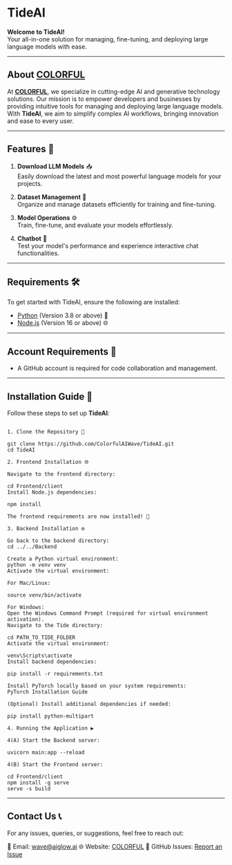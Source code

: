 # TideAI

**Welcome to TideAI!**  
Your all-in-one solution for managing, fine-tuning, and deploying large language models with ease.

---

## About [COLORFUL](https://colorful-inc.jp/)

At **[COLORFUL](https://colorful-inc.jp/)**, we specialize in cutting-edge AI and generative technology solutions. Our mission is to empower developers and businesses by providing intuitive tools for managing and deploying large language models. With **TideAI**, we aim to simplify complex AI workflows, bringing innovation and ease to every user.

---

## Features 🚀

1. **Download LLM Models** 📥  
   Easily download the latest and most powerful language models for your projects.

2. **Dataset Management** 📂  
   Organize and manage datasets efficiently for training and fine-tuning.

3. **Model Operations** ⚙️  
   Train, fine-tune, and evaluate your models effortlessly.

4. **Chatbot** 💬  
   Test your model's performance and experience interactive chat functionalities.

---

## Requirements 🛠️

To get started with TideAI, ensure the following are installed:

- [Python](https://www.python.org/) (Version 3.8 or above) 🐍
- [Node.js](https://nodejs.org/en) (Version 16 or above) 🌐

---

## Account Requirements 🔐

- A GitHub account is required for code collaboration and management.

---

## Installation Guide 📖

Follow these steps to set up **TideAI**:

```

1. Clone the Repository 📂

git clone https://github.com/ColorfulAIWave/TideAI.git
cd TideAI

2. Frontend Installation 🌐

Navigate to the frontend directory:

cd Frontend/client
Install Node.js dependencies:

npm install

The frontend requirements are now installed! 🎉

3. Backend Installation ⚙️

Go back to the backend directory:
cd ../../Backend

Create a Python virtual environment:
python -m venv venv
Activate the virtual environment:

For Mac/Linux:

source venv/bin/activate

For Windows:
Open the Windows Command Prompt (required for virtual environment activation).
Navigate to the Tide directory:

cd PATH_TO_TIDE_FOLDER
Activate the virtual environment:

venv\Scripts\activate
Install backend dependencies:

pip install -r requirements.txt

Install PyTorch locally based on your system requirements:
PyTorch Installation Guide

(Optional) Install additional dependencies if needed:

pip install python-multipart

4. Running the Application ▶️

4(A) Start the Backend server:

uvicorn main:app --reload

4(B) Start the Frontend server:

cd Frontend/client
npm install -g serve
serve -s build

```

---

## Contact Us 📞

For any issues, queries, or suggestions, feel free to reach out:

📧 Email: wave@aiglow.ai
🌐 Website: [COLORFUL](https://colorful-inc.jp/)
🐞 GitHub Issues: [Report an Issue](https://github.com/ColorfulAIWave/TideAI/issues)
